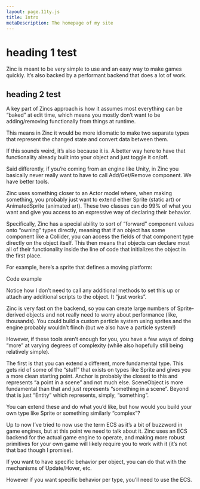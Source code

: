 ```yaml
---
layout: page.11ty.js
title: Intro
metaDescription: The homepage of my site
---
```


# heading 1 test

Zinc is meant to be very simple to use and an easy way to make games quickly. It’s also backed by a performant backend that does a lot of work. 

## heading 2 test

A key part of Zincs approach is how it assumes most everything can be “baked” at edit time, which means you mostly don’t want to be adding/removing functionally from things at runtime.

This means in Zinc it would be more idiomatic to make two separate types that represent the changed state and convert data between them.

If this sounds weird, it’s also because it is. A better way here to have that functionality already built into your object and just toggle it on/off.

Said differently, if you’re coming from an engine like Unity, in Zinc you basically never really want to have to call Add/Get/Remove component. We have better tools.

Zinc uses something closer to an Actor model where, when making something, you probably just want to extend either Sprite (static art) or AnimatedSprite (animated art). These two classes can do 99% of what you want and give you access to an expressive way of declaring their behavior.

Specifically, Zinc has a special ability to sort of “forward” component values onto “owning” types directly, meaning that if an object has some component like a Collider, you can access the fields of that component type directly on the object itself. This then means that objects can declare most all of their functionality inside the line of code that initializes the object in the first place.

For example, here’s a sprite that defines a moving platform:

Code example

Notice how I don’t need to call any additional methods to set this up or attach any additional scripts to the object. It “just works”.

Zinc is very fast on the backend, so you can create large numbers of Sprite-derived objects and not really need to worry about performance (like, thousands). You could build a custom particle system using sprites and the engine probably wouldn’t flinch (but we also have a particle system!)

However, if these tools aren’t enough for you, you have a few ways of doing “more” at varying degrees of complexity (while also hopefully still being relatively simple).

The first is that you can extend a different, more fundamental type. This gets rid of some of the “stuff” that exists on types like Sprite and gives you a more clean starting point. Anchor is probably the closest to this and represents “a point in a scene” and not much else. SceneObject is more fundamental than that and just represents “something in a scene”. Beyond that is just “Entity” which represents, simply, “something”.

You can extend these and do what you’d like, but how would you build your own type like Sprite or something similarly “complex”?

Up to now I’ve tried to now use the term ECS as it’s a bit of buzzword in game engines, but at this point we need to talk about it. Zinc uses an ECS backend for the actual game engine to operate, and making more robust primitives for your own game will likely require you to work with it (it’s not that bad though I promise).

If you want to have specific behavior per object, you can do that with the mechanisms of Update/Hover, etc.

However if you want specific behavior per type, you’ll need to use the ECS.


